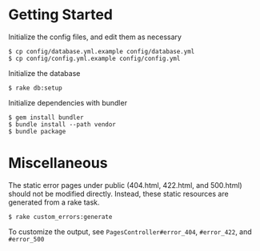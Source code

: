 # Getting Started

Initialize the config files, and edit them as necessary

    $ cp config/database.yml.example config/database.yml
    $ cp config/config.yml.example config/config.yml

Initialize the database

    $ rake db:setup

Initialize dependencies with bundler

    $ gem install bundler
    $ bundle install --path vendor
    $ bundle package

# Miscellaneous

The static error pages under public (404.html, 422.html, and 500.html) should
not be modified directly.  Instead, these static resources are generated from a
rake task.

    $ rake custom_errors:generate

To customize the output, see `PagesController#error_404`, `#error_422`, and `#error_500`
